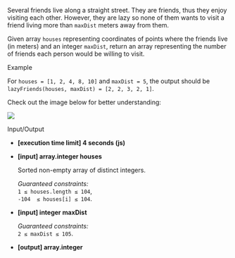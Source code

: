 
Several friends live along a straight street. They are friends, thus they enjoy visiting each other. However, they are lazy so none of them wants to visit a friend living more than  `maxDist`  meters away from them.

Given array  `houses`  representing coordinates of points where the friends live (in meters) and an integer  `maxDist`, return an array representing the number of friends each person would be willing to visit.

Example

For  `houses = [1, 2, 4, 8, 10]`  and  `maxDist = 5`, the output should be  
`lazyFriends(houses, maxDist) = [2, 2, 3, 2, 1]`.

Check out the image below for better understanding:

![](https://codefightsuserpics.s3.amazonaws.com/tasks/lazyFriends/img/example.png?_tm=1530801843512)

Input/Output

-   **[execution time limit] 4 seconds (js)**
    
-   **[input] array.integer houses**
    
    Sorted non-empty array of distinct integers.
    
    _Guaranteed constraints:_  
    `1 ≤ houses.length ≤ 104`,  
    `-104  ≤ houses[i] ≤ 104`.
    
-   **[input] integer maxDist**
    
    _Guaranteed constraints:_  
    `2 ≤ maxDist ≤ 105`.
    
-   **[output] array.integer**